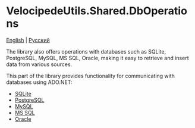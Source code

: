 # VelocipedeUtils.Shared.DbOperations

[English](README.md) | [Русский](README.ru.md)

The library also offers operations with databases such as SQLite, PostgreSQL, MySQL, MS SQL, Oracle, making it easy to retrieve and insert data from various sources.

This part of the library provides functionality for communicating with databases using ADO.NET:
- [SQLite](DbConnections/SqliteDbConnection.cs)
- [PostgreSQL](DbConnections/PgDbConnection.cs)
- [MySQL](DbConnections/MysqlDbConnection.cs)
- [MS SQL](DbConnections/MssqlDbConnection.cs)
- [Oracle](DbConnections/OracleDbConnection.cs)
